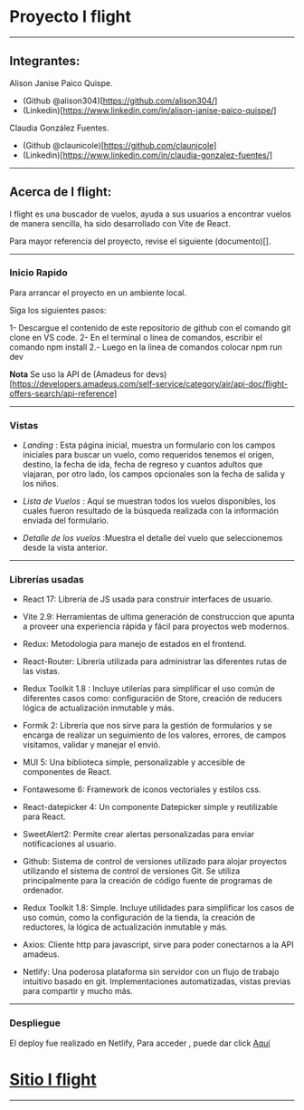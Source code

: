 # Proyecto I flight
---

## Integrantes:

Alison Janise Paico Quispe.
- (Github @alison304)[https://github.com/alison304/]
- (Linkedin)[https://www.linkedin.com/in/alison-janise-paico-quispe/]

Claudia González Fuentes. 
- (Github @claunicole)[https://github.com/claunicole]
- (Linkedin)[https://www.linkedin.com/in/claudia-gonzalez-fuentes/]

---

## Acerca de I flight:

I flight es una buscador de vuelos, ayuda a sus usuarios a encontrar vuelos de manera sencilla, ha sido desarrollado con Vite de React.


Para mayor referencia del proyecto, revise el siguiente (documento)[].


---
### Inicio Rapido

Para arrancar el proyecto en un ambiente local.

Siga los siguientes pasos:

1- Descargue el contenido de este repositorio de github con el comando git clone en VS code.
2- En el terminal o linea de comandos, escribir el comando npm install
2.- Luego en la linea de comandos colocar npm run dev

**Nota**
Se uso la API de (Amadeus for devs)[https://developers.amadeus.com/self-service/category/air/api-doc/flight-offers-search/api-reference]

---

### Vistas

-   *Landing* : Esta página inicial, muestra un formulario con los campos iniciales para buscar un vuelo, como requeridos tenemos el origen, destino, la fecha de ida, fecha de regreso y cuantos adultos que viajaran, por otro lado, los campos opcionales son la fecha de salida y los niños.
    
-   *Lista de Vuelos* : Aquí se muestran todos los vuelos disponibles, los cuales fueron resultado de la búsqueda realizada con la información enviada del formulario.
    
-   *Detalle de los vuelos* :Muestra el detalle del vuelo que seleccionemos desde la vista anterior.
    

---

### Librerías usadas

- React 17: Librería de JS usada para construir interfaces de usuario.

- Vite 2.9: Herramientas de ultima generación de construccion que apunta a proveer una experiencia rápida y fácil para proyectos web modernos. 

- Redux:  Metodologia para manejo de estados en el frontend.

- React-Router: Librería utilizada para administrar las diferentes rutas de las vistas.

- Redux Toolkit 1.8 : Incluye utilerías para simplificar el uso común de diferentes casos como: configuración de Store, creación de reducers lógica de actualización inmutable y más.

- Formik 2: Librería que nos sirve para la gestión de formularios y se encarga de realizar un seguimiento de los valores, errores, de campos visitamos, validar y manejar el envió.

- MUI 5: Una biblioteca simple, personalizable y accesible de componentes de React.

- Fontawesome 6: Framework de iconos vectoriales y estilos css.

- React-datepicker 4: Un componente Datepicker simple y reutilizable para React.

- SweetAlert2: Permite crear alertas personalizadas para enviar notificaciones al usuario.

- Github: Sistema de control de versiones utilizado para alojar proyectos utilizando el sistema de control de versiones Git. Se utiliza principalmente para la creación de código fuente de programas de ordenador. 

- Redux Toolkit 1.8: Simple. Incluye utilidades para simplificar los casos de uso común, como la configuración de la tienda, la creación de reductores, la lógica de actualización inmutable y más.
- Axios: Cliente http para javascript, sirve para poder conectarnos a la API amadeus.

- Netlify: Una poderosa plataforma sin servidor con un flujo de trabajo intuitivo basado en git. Implementaciones automatizadas, vistas previas para compartir y mucho más.

---

### Despliegue

El deploy fue realizado en Netlify, Para acceder , puede dar click [Aquí](https://keen-kitsune-30b2f1.netlify.app)

# [Sitio I flight](https://keen-kitsune-30b2f1.netlify.app)

---
